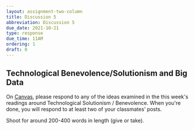 ```yaml
---
layout: assignment-two-column
title: Discussion 5
abbreviation: Discussion 5
due_date: 2021-10-21
type: response
due_time: 11AM
ordering: 1
draft: 0
---
```


## Technological Benevolence/Solutionism and Big Data
On <a href="https://canvas.northwestern.edu/courses/149914/discussion_topics/985606" target="_blank">Canvas</a>, please respond to any of the ideas examined in the this week's readings around Technological Solutionism / Benevolence. When you're done, you will respond to at least two of your classmates’ posts.

Shoot for around 200-400 words in length (give or take). 